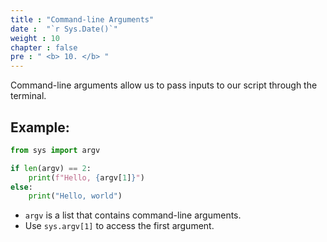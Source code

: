 ```yaml
---
title : "Command-line Arguments"
date :  "`r Sys.Date()`" 
weight : 10 
chapter : false
pre : " <b> 10. </b> "
---
```

Command-line arguments allow us to pass inputs to our script through the terminal.

## **Example:**

```python
from sys import argv

if len(argv) == 2:
    print(f"Hello, {argv[1]}")
else:
    print("Hello, world")

```

- `argv` is a list that contains command-line arguments.
- Use `sys.argv[1]` to access the first argument.